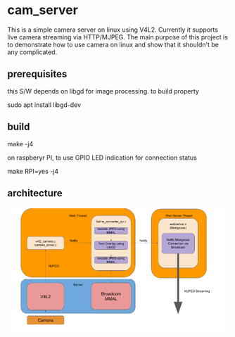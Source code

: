 # cam_server
This is a simple camera server on linux using V4L2.
Currently it supports live camera streaming via HTTP/MJPEG.
The main purpose of this project is to demonstrate how to use camera on linux and show that it shouldn't be any complicated.

## prerequisites
this S/W depends on libgd for image processing.
to build property

 sudo apt install libgd-dev

## build
 make -j4

 on raspberyr PI, to use GPIO LED indication for connection status

 make RPI=yes -j4

## architecture
![Camera Server](cam_server.png "camera server")
